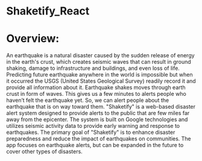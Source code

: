 # Shaketify_React
# Overview:
An earthquake is a natural disaster caused by the sudden release of energy in the earth's crust, which creates seismic waves that can result in ground shaking, damage to infrastructure and buildings, and even loss of life. Predicting future earthquake anywhere in the world is impossible but when it occurred the USGS (United States Geological Survey) readily record it and provide all information about it. Earthquake shakes moves through earth crust in form of waves. This gives us a few minutes to alerts people who haven’t felt the earthquake yet. So, we can alert people about the earthquake that is on way toward them.
"Shaketify" is a web-based disaster alert system designed to provide alerts to the public that are few miles far away from the epicenter. The system is built on Google technologies and utilizes seismic activity data to provide early warning and response to earthquakes. The primary goal of "Shaketify" is to enhance disaster preparedness and reduce the impact of earthquakes on communities. The app focuses on earthquake alerts, but can be expanded in the future to cover other types of disasters.
